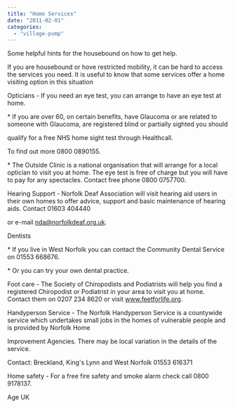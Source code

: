 ```yaml
---
title: "Home Services"
date: "2011-02-01"
categories: 
  - "village-pump"
---
```


Some helpful hints for the housebound on how to get help.

If you are housebound or hove restricted mobility, it can be hard to access the services you need. It is useful to know that some services offer a home visiting option in this situation

Opticians - If you need an eye test, you can arrange to have an eye test at home.

\* If you are over 60, on certain benefits, have Glaucoma or are related to someone with Glaucoma, are registered blind or partially sighted you should

qualify for a free NHS home sight test through Healthcall.

To find out more 0800 0890155.

\* The Outside Clinic is a national organisation that will arrange for a local optician to visit you at home. The eye test is free of charge but you will have to pay for any spectacles. Contact free phone 0800 0757700.

Hearing Support - Norfolk Deaf Association will visit hearing aid users in their own homes to offer advice, support and basic maintenance of hearing aids. Contact 01603 404440

or e-mail nda@norfolkdeaf.org.uk.

Dentists

\* If you live in West Norfolk you can contact the Community Dental Service on 01553 668676.

\* Or you can try your own dental practice.

Foot care - The Society of Chiropodists and Podiatrists will help you find a registered Chiropodist or Podiatrist in your area to visit you at home. Contact them on 0207 234 8620 or visit www.feetforlife.org.

Handyperson Service - The Norfolk Handyperson Service is a countywide service which undertakes small jobs in the homes of vulnerable people and is provided by Norfolk Home

Improvement Agencies. There may be local variation in the details of the service.

Contact: Breckland, King's Lynn and West Norfolk 01553 616371

Home safety - For a free fire safety and smoke alarm check call 0800 9178137.

Age UK
